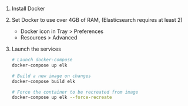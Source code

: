 1. Install Docker
2. Set Docker to use over 4GB of RAM, (Elasticsearch requires at least 2)
    * Docker icon in Tray > Preferences
    * Resources > Advanced

3. Launch the services
    ```sh
    # Launch docker-compose
    docker-compose up elk

    # Build a new image on changes
    docker-compose build elk

    # Force the container to be recreated from image
    docker-compose up elk --force-recreate

    ```
